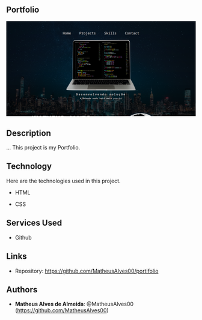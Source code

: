 ## Portfolio

![Project Introduction](https://github.com/MatheusAlves00/portfolio/blob/main/assets/images/screenshots/print.png)

## Description

...  This project is my Portfolio.

## Technology

Here are the technologies used in  this  project.

*  HTML

*  CSS

## Services Used

*  Github

## Links

-  Repository:  https://github.com/MatheusAlves00/portifolio

## Authors

*  **Matheus Alves de Almeida**:  @MatheusAlves00  (https://github.com/MatheusAlves00)
